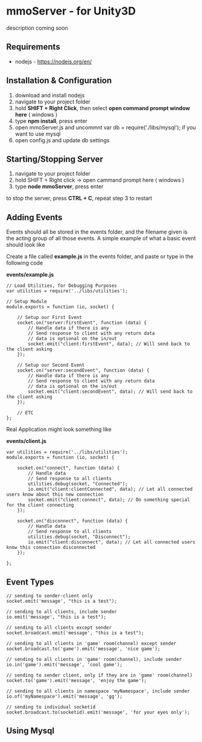 # mmoServer - for Unity3D
description coming soon

## Requirements
- nodejs - https://nodejs.org/en/

## Installation & Configuration
1. download and install nodejs
2. navigate to your project folder
3. hold **SHIFT + Right Click**, then select **open command prompt window here** ( windows )
4. type **npm install**, press enter
5. open mmoServer.js and uncommnt var db = require('./libs/mysql'); if you want to use mysql
6. open config.js and update db settings

## Starting/Stopping Server
1. navigate to your project folder
2. hold SHIFT + Right click -> open cammand prompt here ( windows )
3. type **node mmoServer**, press enter

to stop the server, press **CTRL + C**, repeat step 3 to restart

## Adding Events
Events should all be stored in the events folder, and the filename given is the acting group of all those events.
A simple example of what a basic event should look like

Create a file called **example.js** in the events folder, and paste or type in the following code

**events/example.js**

```
// Load Utilities, for Debugging Purposes
var utilities = require('../libs/utilities');

// Setup Module
module.exports = function (io, socket) {

    // Setup our First Event
    socket.on("server:firstEvent", function (data) {
        // Handle data if there is any
        // Send response to client with any return data
        // data is optional on the in/out
        socket.emit("client:firstEvent", data); // Will send back to the client asking
    });

    // Setup our Second Event
    socket.on("server:secondEvent", function (data) {
        // Handle data if there is any
        // Send response to client with any return data
        // data is optional on the in/out
        socket.emit("client:secondEvent", data); // Will send back to the client asking
    });

    // ETC
};
```

Real Application might look something like

**events/client.js**

```
var utilities = require('../libs/utilities');
module.exports = function (io, socket) {

    socket.on("connect", function (data) {
        // Handle data
        // Send response to all clients
        utilities.debug(socket, "Connected");
        io.emit("client:clientConnected", data); // Let all connected users know about this new connection
        socket.emit("client:connect", data); // Do something special for the client connecting
    });

    socket.on("disconnect", function (data) {
        // Handle data
        // Send response to all clients
        utilities.debug(socket, "Disconnect");
        io.emit("client:disconnect", data); // Let all connected users know this connection disconnected
    });

};
```

## Event Types
```
// sending to sender-client only
socket.emit('message', "this is a test");

// sending to all clients, include sender
io.emit('message', "this is a test");

// sending to all clients except sender
socket.broadcast.emit('message', "this is a test");

// sending to all clients in 'game' room(channel) except sender
socket.broadcast.to('game').emit('message', 'nice game');

// sending to all clients in 'game' room(channel), include sender
io.in('game').emit('message', 'cool game');

// sending to sender client, only if they are in 'game' room(channel)
socket.to('game').emit('message', 'enjoy the game');

// sending to all clients in namespace 'myNamespace', include sender
io.of('myNamespace').emit('message', 'gg');

// sending to individual socketid
socket.broadcast.to(socketid).emit('message', 'for your eyes only');
```
## Using Mysql